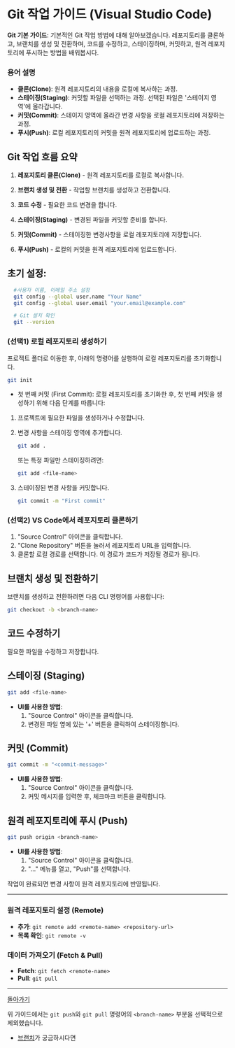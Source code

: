 # Git 작업 가이드 (Visual Studio Code)
 **Git 기본 가이드**: 기본적인 Git 작업 방법에 대해 알아보겠습니다. 레포지토리를 클론하고, 브랜치를 생성 및 전환하며, 코드를 수정하고, 스테이징하며, 커밋하고, 원격 레포지토리에 푸시하는 방법을 배워봅시다.

### 용어 설명
- **클론(Clone)**: 원격 레포지토리의 내용을 로컬에 복사하는 과정.
- **스테이징(Staging)**: 커밋할 파일을 선택하는 과정. 선택된 파일은 '스테이지 영역'에 올라갑니다.
- **커밋(Commit)**: 스테이지 영역에 올라간 변경 사항을 로컬 레포지토리에 저장하는 과정.
- **푸시(Push)**: 로컬 레포지토리의 커밋을 원격 레포지토리에 업로드하는 과정.

## Git 작업 흐름 요약

1. **레포지토리 클론(Clone)** - 원격 레포지토리를 로컬로 복사합니다.

2. **브랜치 생성 및 전환** - 작업할 브랜치를 생성하고 전환합니다.

3. **코드 수정** - 필요한 코드 변경을 합니다.

4. **스테이징(Staging)** - 변경된 파일을 커밋할 준비를 합니다.

5. **커밋(Commit)** - 스테이징한 변경사항을 로컬 레포지토리에 저장합니다.

6. **푸시(Push)** - 로컬의 커밋을 원격 레포지토리에 업로드합니다.

## 초기 설정: 
```bash
  #사용자 이름, 이메일 주소 설정
  git config --global user.name "Your Name"
  git config --global user.email "your.email@example.com"

  # Git 설치 확인
  git --version
```

### (선택1) 로컬 레포지토리 생성하기
프로젝트 폴더로 이동한 후, 아래의 명령어를 실행하여 로컬 레포지토리를 초기화합니다.
```bash
git init
```
- 첫 번째 커밋 (First Commit):
로컬 레포지토리를 초기화한 후, 첫 번째 커밋을 생성하기 위해 다음 단계를 따릅니다:

1. 프로젝트에 필요한 파일을 생성하거나 수정합니다.

2. 변경 사항을 스테이징 영역에 추가합니다.
    ```bash
    git add .
    ```
    또는 특정 파일만 스테이징하려면:
    ```bash
    git add <file-name>
    ```

3. 스테이징된 변경 사항을 커밋합니다.
    ```bash
    git commit -m "First commit"
    ```
### (선택2) VS Code에서 레포지토리 클론하기

1. "Source Control" 아이콘을 클릭합니다.
2. "Clone Repository" 버튼을 눌러서 레포지토리 URL을 입력합니다.
3. 클론할 로컬 경로를 선택합니다. 이 경로가 코드가 저장될 경로가 됩니다.

## 브랜치 생성 및 전환하기

브랜치를 생성하고 전환하려면 다음 CLI 명령어를 사용합니다:
```bash
git checkout -b <branch-name>
```

## 코드 수정하기

필요한 파일을 수정하고 저장합니다.

## 스테이징 (Staging)

```bash
git add <file-name>
```
- **UI를 사용한 방법**:
   1. "Source Control" 아이콘을 클릭합니다.
   2. 변경된 파일 옆에 있는 '+' 버튼을 클릭하여 스테이징합니다.

## 커밋 (Commit)

```bash
git commit -m "<commit-message>"
```
- **UI를 사용한 방법**:
   1. "Source Control" 아이콘을 클릭합니다.
   2. 커밋 메시지를 입력한 후, 체크마크 버튼을 클릭합니다.

## 원격 레포지토리에 푸시 (Push)

```bash
git push origin <branch-name>
```
- **UI를 사용한 방법**:
   1. "Source Control" 아이콘을 클릭합니다.
   2. "..." 메뉴를 열고, "Push"를 선택합니다.

작업이 완료되면 변경 사항이 원격 레포지토리에 반영됩니다.

---

### 원격 레포지토리 설정 (Remote)

- **추가**: `git remote add <remote-name> <repository-url>`
- **목록 확인**: `git remote -v`

### 데이터 가져오기 (Fetch & Pull)

- **Fetch**: `git fetch <remote-name>`
- **Pull**: `git pull`

---

[돌아가기](/README.md)

위 가이드에서는 `git push`와 `git pull` 명령어의 `<branch-name>` 부분을 선택적으로 제외했습니다. 
- [브랜치](브랜치_작업가이드.md)가 궁금하시다면 